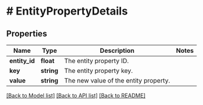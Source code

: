 # # EntityPropertyDetails

## Properties

Name | Type | Description | Notes
------------ | ------------- | ------------- | -------------
**entity_id** | **float** | The entity property ID. |
**key** | **string** | The entity property key. |
**value** | **string** | The new value of the entity property. |

[[Back to Model list]](../../README.md#models) [[Back to API list]](../../README.md#endpoints) [[Back to README]](../../README.md)

